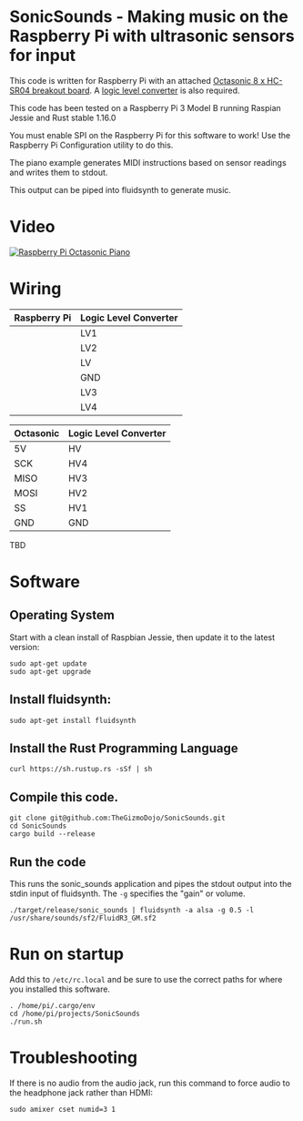 # SonicSounds - Making music on the Raspberry Pi with ultrasonic sensors for input

This code is written for Raspberry Pi with an attached <a href="https://www.tindie.com/products/andygrove73/octasonic-8-x-hc-sr04-ultrasonic-breakout-board/">Octasonic 8 x HC-SR04 breakout board</a>. A <a href="https://www.sparkfun.com/products/12009">logic level converter</a> is also required.

This code has been tested on a Raspberry Pi 3 Model B running Raspian Jessie and Rust stable 1.16.0

You must enable SPI on the Raspberry Pi for this software to work! Use the Raspberry Pi Configuration utility to do this.

The piano example generates MIDI instructions based on sensor readings and writes them to stdout.

This output can be piped into fluidsynth to generate music.

# Video

[![Raspberry Pi Octasonic Piano](https://img.youtube.com/vi/3iLIQvG_j-8/0.jpg)](https://www.youtube.com/watch?v=3iLIQvG_j-8)

# Wiring

|Raspberry Pi|Logic Level Converter|
|---------|---------------------|
||LV1|
||LV2|
||LV|
||GND|
||LV3|
||LV4|

|Octasonic|Logic Level Converter|
|---------|---------------------|
|5V|HV|
|SCK|HV4|
|MISO|HV3|
|MOSI|HV2|
|SS|HV1|
|GND|GND|

TBD

# Software

## Operating System

Start with a clean install of Raspbian Jessie, then update it to the latest version:

```
sudo apt-get update
sudo apt-get upgrade
```

## Install fluidsynth:

```
sudo apt-get install fluidsynth
```

## Install the Rust Programming Language

```
curl https://sh.rustup.rs -sSf | sh
```

## Compile this code.

```
git clone git@github.com:TheGizmoDojo/SonicSounds.git
cd SonicSounds
cargo build --release 
```

## Run the code

This runs the sonic_sounds application and pipes the stdout output into the stdin input of fluidsynth. The `-g` specifies the "gain" or volume.
```
./target/release/sonic_sounds | fluidsynth -a alsa -g 0.5 -l /usr/share/sounds/sf2/FluidR3_GM.sf2
```

# Run on startup

Add this to `/etc/rc.local` and be sure to use the correct paths for where you installed this software.

```
. /home/pi/.cargo/env
cd /home/pi/projects/SonicSounds
./run.sh
```

# Troubleshooting

If there is no audio from the audio jack, run this command to force audio to the headphone jack rather than HDMI:

```
sudo amixer cset numid=3 1
```
